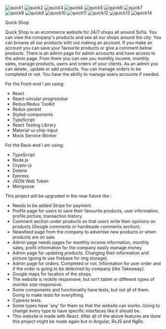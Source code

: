 ![quick1](https://user-images.githubusercontent.com/89661647/185111065-cbfc4a44-d7a9-42d5-a97a-8ddd7ebdddae.png)
![quick2](https://user-images.githubusercontent.com/89661647/185111087-c73f9dc3-287b-4c3d-b536-c08af36e325a.png)
![quick3](https://user-images.githubusercontent.com/89661647/185111092-4c13638f-0cd4-46aa-ae42-df94404b5121.png)
![quick4](https://user-images.githubusercontent.com/89661647/185111101-9be1c9bc-1b90-4223-a3a8-2ecf6f59be6d.png)
![quick5](https://user-images.githubusercontent.com/89661647/185111106-334af4c8-6449-4783-8c46-100c28986512.png)
![quick6](https://user-images.githubusercontent.com/89661647/185111113-766692b3-1ee4-4952-8141-f376e9dbd5c1.png)
![quick7](https://user-images.githubusercontent.com/89661647/185111116-7c98187b-7331-4a93-9c11-4f7cb9eed939.png)
![quick8](https://user-images.githubusercontent.com/89661647/185111123-29be0580-439f-464f-9082-116460a2eb7a.png)
![quick9](https://user-images.githubusercontent.com/89661647/185111131-70bacd11-de02-4e30-8706-b92dc045e217.png)
![quick10](https://user-images.githubusercontent.com/89661647/185111138-dc5cbc77-370d-4ed5-b899-4058ffb596f6.png)
![quick11](https://user-images.githubusercontent.com/89661647/185111770-450248c0-45c2-4da3-8ccd-e3f945c18c78.png)
![quick12](https://user-images.githubusercontent.com/89661647/185111805-1de66d56-e22a-4353-87e4-174a6f2b852f.png)
![quick13](https://user-images.githubusercontent.com/89661647/185111941-295724bf-f8e5-4cc4-a0af-7b8698603bf4.png)
![quick14](https://user-images.githubusercontent.com/89661647/185112235-379aa1f4-a81b-4bde-94cf-a5a2676a5c3e.png)

Quick Shop

Quick Shop is an ecommerce website for 24/7 shops all around Sofia. You can view the company's products and see all our shops around the city.
You can browse all our products with out making an account. If you make an account you can save your favourite products or give a comment below products.
There is an admin page for admin accounts and have access to the admin page. From there you can see you monthly income, monthly sales, manage products, users and orders of your clients. As an admin you can delete , update or add products. You can manage orders to be completed or not. You have the ability to manage users accounts if needed.

For the Front-end I am using:
  - React
  - React-circular-progressbar
  - Redux/Redux Toolkit
  - Redux-persist
  - Styled-components
  - TypeScript
  - React Testing Library
  - Material-ui-chip-input
  - Mock Service Worker

For the Back-end I am using:
  - TypeScript
  - Node.js
  - Crypto-js
  - Dotenv
  - Epxress
  - JSON Web Token
  - Mongoose
  
This project will be upgraded in the near future like :
  - Needs to be added Stripe for payment.
  - Profile page for users to save their favourite products, user information, profile picture, transaction history.
  - Comment section under products so that users write their opinions on products (Google comments or handmade comments section).
  - Newsfeed page from the company to advertise new products or when products are on sale.
  - Admin page needs pages for monthly income information, monthly sales, profit information for the  company easily manage money.
  - Admin page for updating products. Changing their information and picture (going to use firebase for img storage).
  - Admin page for orders. Completed or not. Information for user order and if the order is going to be delevired by company (like Takeaway).
  - Google maps for location of the shops.
  - The website is mobile responsive, but isn't tablet or different types of monitor size responsive.
  - Some components and functionality have tests, but not all of them. Going to make tests for everything.
  - Cypress tests.
  - Some types have 'any' for them so that the website can works. Going to change every type to have specific interfaces like it should be.
  - This website is made with React. After all of the above features are done this project might be made again but in Angular, RxJS and NgRx.
